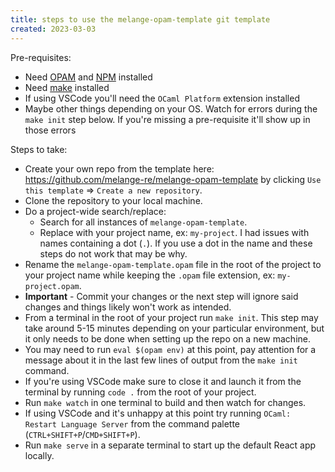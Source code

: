 ```yaml
---
title: steps to use the melange-opam-template git template
created: 2023-03-03
---
```


Pre-requisites:
* Need [OPAM](https://opam.ocaml.org/) and [NPM](https://www.npmjs.com/) installed
* Need [make](https://www.gnu.org/software/make/) installed
* If using VSCode you'll need the `OCaml Platform` extension installed
* Maybe other things depending on your OS. Watch for errors during the `make init` step below. If you're missing a pre-requisite it'll show up in those errors

Steps to take:
* Create your own repo from the template here: https://github.com/melange-re/melange-opam-template by clicking `Use this template` => `Create a new repository`.
* Clone the repository to your local machine.
* Do a project-wide search/replace:
  - Search for all instances of `melange-opam-template`.
  - Replace with your project name, ex: `my-project`. I had issues with names containing a dot (`.`). If you use a dot in the name and these steps do not work that may be why.
* Rename the `melange-opam-template.opam` file in the root of the project to your project name while keeping the `.opam` file extension, ex: `my-project.opam`.
* **Important** - Commit your changes or the next step will ignore said changes and things likely won't work as intended.
* From a terminal in the root of your project run `make init`. This step may take around 5-15 minutes depending on your particular environment, but it only needs to be done when setting up the repo on a new machine.
* You may need to run `eval $(opam env)` at this point, pay attention for a message about it in the last few lines of output from the `make init` command.
* If you're using VSCode make sure to close it and launch it from the terminal by running `code .` from the root of your project.
* Run `make watch` in one terminal to build and then watch for changes.
* If using VSCode and it's unhappy at this point try running `OCaml: Restart Language Server` from the command palette (`CTRL+SHIFT+P`/`CMD+SHIFT+P`).
* Run `make serve` in a separate terminal to start up the default React app locally.